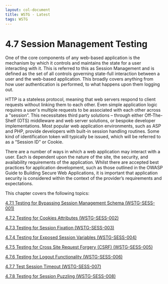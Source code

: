 ```yaml
---
layout: col-document
title: WSTG - Latest
tags: WSTG
---
```

# 4.7 Session Management Testing

One of the core components of any web-based application is the mechanism by which it controls and maintains the state for a user interacting with it. This is referred to this as Session Management and is defined as the set of all controls governing state-full interaction between a user and the web-based application. This broadly covers anything from how user authentication is performed, to what happens upon them logging out.

HTTP is a stateless protocol, meaning that web servers respond to client requests without linking them to each other. Even simple application logic requires a user's multiple requests to be associated with each other across a "session”. This necessitates third party solutions – through either Off-The-Shelf (OTS) middleware and web server solutions, or bespoke developer implementations. Most popular web application environments, such as ASP and PHP, provide developers with built-in session handling routines. Some kind of identification token will typically be issued, which will be referred to as a “Session ID” or Cookie.

There are a number of ways in which a web application may interact with a user. Each is dependent upon the nature of the site, the security, and availability requirements of the application. Whilst there are accepted best practices for application development, such as those outlined in the OWASP Guide to Building Secure Web Applications, it is important that application security is considered within the context of the provider’s requirements and expectations.

This chapter covers the following topics:

[4.7.1 Testing for Bypassing Session Management Schema (WSTG-SESS-001)](4.7.1_Testing_for_Session_Management_Schema_WSTG-SESS-001.md)

[4.7.2 Testing for Cookies Attributes (WSTG-SESS-002)](4.7.2_Testing_for_Cookies_Attributes_WSTG-SESS-002.md)

[4.7.3 Testing for Session Fixation (WSTG-SESS-003)](4.7.3_Testing_for_Session_Fixation_WSTG-SESS-003.md)

[4.7.4 Testing for Exposed Session Variables (WSTG-SESS-004)](4.7.4_Testing_for_Exposed_Session_Variables_WSTG-SESS-004.md)

[4.7.5 Testing for Cross Site Request Forgery (CSRF) (WSTG-SESS-005)](4.7.5_Testing_for_CSRF_WSTG-SESS-005.md)

[4.7.6 Testing for Logout Functionality (WSTG-SESS-006)](4.7.6_Testing_for_Logout_Functionality_WSTG-SESS-006.md)

[4.7.7 Test Session Timeout (WSTG-SESS-007)](4.7.7_Test_Session_Timeout_WSTG-SESS-007.md)

[4.7.8 Testing for Session Puzzling (WSTG-SESS-008)](4.7.8_Testing_for_Session_Puzzling_WSTG-SESS-008.md)
